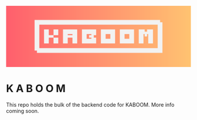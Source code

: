 ![Header](/brand%20assets/KABOOM.png)
<h1><b>K A B O O M</b></h1>

<p>This repo holds the bulk of the backend code for KABOOM. More info coming soon.</p>
